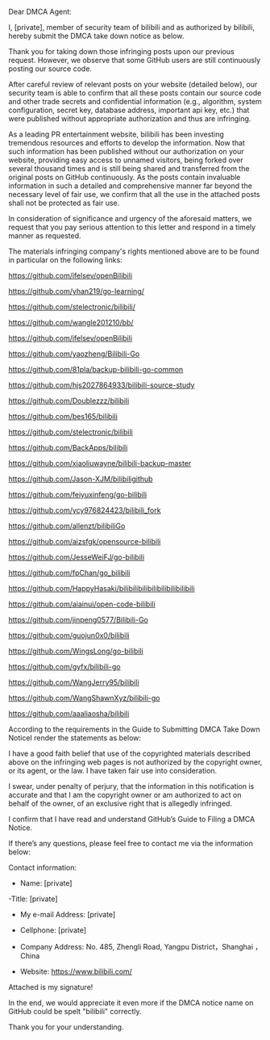 Dear DMCA Agent:



 I, [private], member of security team of bilibili and as authorized by bilibili, hereby submit the DMCA take down notice as below.

 

 Thank you for taking down those infringing posts upon our previous request. However, we observe that some GitHub users are still continuously posting our source code.

 

 After careful review of relevant posts on your website (detailed below), our security team is able to confirm that all these posts contain our source code and other trade secrets and confidential information (e.g., algorithm, system configuration, secret key, database address, important api key, etc.) that were published without appropriate authorization and thus are infringing.

 

 As a leading PR entertainment website, bilibili has been investing tremendous resources and efforts to develop the information. Now that such information has been published without our authorization on your website, providing easy access to unnamed visitors, being forked over several thousand times and is still being shared and transferred from the original posts on GitHub continuously. As the posts contain invaluable information in such a detailed and comprehensive manner far beyond the necessary level of fair use, we confirm that all the use in the attached posts shall not be protected as fair use.

 

 In consideration of significance and urgency of the aforesaid matters, we request that you pay serious attention to this letter and respond in a timely manner as requested.



 The materials infringing company's rights mentioned above are to be found in particular on the following links:  

 

https://github.com/ifelsev/openBilibili

https://github.com/yhan219/go-learning/

https://github.com/stelectronic/bilibili/

https://github.com/wangle201210/bb/

https://github.com/ifelsev/openBilibili

https://github.com/yaozheng/Bilibili-Go

https://github.com/81pla/backup-bilibili-go-common

https://github.com/hjs2027864933/bilibili-source-study

https://github.com/Doublezzz/bilibili

https://github.com/bes165/bilibili

https://github.com/stelectronic/bilibili

https://github.com/BackApps/bilibili

https://github.com/xiaoliuwayne/bilibili-backup-master

https://github.com/Jason-XJM/bilibiligithub

https://github.com/feiyuxinfeng/go-bilibili

https://github.com/ycy976824423/bilibili_fork

https://github.com/allenzt/bilibiliGo

https://github.com/aizsfgk/opensource-bilibili

https://github.com/JesseWeiFJ/go-bilibili

https://github.com/fpChan/go_bilibili

https://github.com/HappyHasaki/bilibilibilibilibilibilibilibili

https://github.com/aiainui/open-code-bilibili

https://github.com/jinpeng0577/Bilibili-Go

https://github.com/guojun0x0/bilibili

https://github.com/WingsLong/go-bilibili

https://github.com/gyfx/bilibili-go

https://github.com/WangJerry95/bilibili

https://github.com/WangShawnXyz/bilibili-go

https://github.com/aaaliaosha/bilibili 

According to the requirements in the Guide to Submitting DMCA Take Down NoticeI render the statements as below:


I have a good faith belief that use of the copyrighted materials described above on the infringing web pages is not authorized by the copyright owner, or its agent, or the law. I have taken fair use into consideration.

 

 I swear, under penalty of perjury, that the information in this notification is accurate and that I am the copyright owner or am authorized to act on behalf of the owner, of an exclusive right that is allegedly infringed.

 

 I confirm that I have read and understand GitHub’s Guide to Filing a DMCA Notice.

 

 If there’s any questions, please feel free to contact me via the information below:



 Contact information:

- Name: [private]

-Title: [private] 

-   My e-mail Address: [private]

-   Cellphone: [private]

-   Company Address: No. 485, Zhengli Road, Yangpu District，Shanghai ，China 

-   Website: https://www.bilibili.com/

 

 Attached is my signature!

 

In the end, we would appreciate it even more if the DMCA   notice name on GitHub could be spelt "bilibili" correctly. 

 

Thank you for your understanding.
